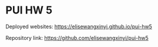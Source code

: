 # PUI HW 5

Deployed websites: https://elisewangxinyi.github.io/pui-hw5

Repository link: https://github.com/elisewangxinyi/pui-hw5
